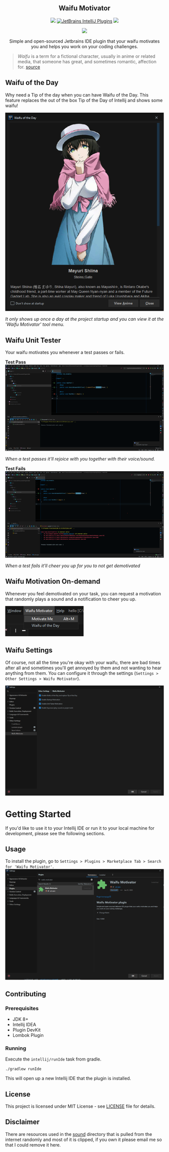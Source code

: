 
<h2 align="center">Waifu Motivator</h2> 

<!--suppress HtmlDeprecatedAttribute, HtmlRequiredAltAttribute -->
<p align="center">
    <a href="https://github.com/zd-zero/waifu-motivator-plugin/actions"><img src="https://github.com/zd-zero/waifu-motivator-plugin/workflows/Java%20CI/badge.svg"></a>
  <a href="https://plugins.jetbrains.com/plugin/13381-waifu-motivator"><img alt="JetBrains IntelliJ Plugins" src="https://img.shields.io/jetbrains/plugin/v/13381-waifu-motivator"></a>
  <a href="./LICENSE"><img src="https://img.shields.io/github/license/zd-zero/waifu-motivator-plugin"></a>
</p>

<p align="center">
  <img src="https://img.shields.io/badge/BUILT%20WITH-COFFEE-blue?style=for-the-badge">
</p>

<p align="center">Simple and open-sourced Jetbrains IDE plugin that your waifu motivates you and helps you work on your coding challenges.</p>

> *Waifu* is a term for a fictional character, usually in anime or related media, that someone has great, and sometimes romantic, affection for. [source](https://www.dictionary.com/e/fictional-characters/waifu/)


## Waifu of the Day
Why need a Tip of the day when you can have Waifu of the Day. This feature replaces the out of the box Tip of the Day of Intellij and shows some waifu!

![Waifu of the Day](screenshot/waifu_of_the_day.png)

*It only shows up once a day at the project startup and you can view it at the 'Waifu Motivator' tool menu.*

## Waifu Unit Tester
Your waifu motivates you whenever a test passes or fails. 

**Test Pass**
![Test Pass](screenshot/test_pass.png)

*When a test passes it'll rejoice with you together with their voice/sound.*

**Test Fails**
![Test Fails](screenshot/test_fail.png)

*When a test fails it'll cheer you up for you to not get demotivated*

## Waifu Motivation On-demand
Whenever you feel demotivated on your task, you can request a motivation that randomly plays a sound and a notification to cheer you up.

![Waifu Motivation On-demand](screenshot/motivate_me.png)

## Waifu Settings
Of course, not all the time you're okay with your waifu, there are bad times after all and sometimes you'll get annoyed by them and not wanting to hear anything from them. You can configure it through the settings (`Settings > Other Settings > Waifu Motivator`).

![Waifu Settings](screenshot/waifu_motivator_settings.png)

# Getting Started
If you'd like to use it to your Intellij IDE or run it to your local machine for development, please see the following sections.

## Usage
To install the plugin, go to `Settings > Plugins > Marketplace Tab > Search for 'Waifu Motivator'`.
![Waifu Motivation On-demand](screenshot/plugin_installation.png)

## Contributing
### Prerequisites
* JDK 8+
* Intellij IDEA
* Plugin DevKit 
* Lombok Plugin

### Running
Execute the `intellij/runIde` task from gradle. 
```
./gradlew runIde
```
This will open up a new Intellij IDE that the plugin is installed.

## License
This project is licensed under MIT License - see [LICENSE](./LICENSE) file for details.

## Disclaimer
There are resources used in the [sound](./src/main/resources/sound) directory that is pulled from the internet randomly and most of it is clipped, if you own it please email me so that I could remove it here.


